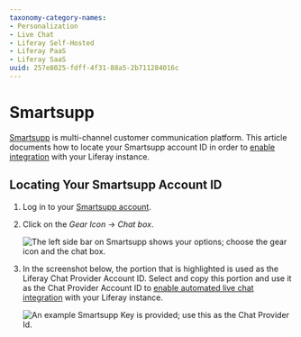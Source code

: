 ```yaml
---
taxonomy-category-names:
- Personalization
- Live Chat
- Liferay Self-Hosted
- Liferay PaaS
- Liferay SaaS
uuid: 257e8025-fdff-4f31-88a5-2b711284016c
---
```

# Smartsupp

[Smartsupp](https://www.smartsupp.com/) is multi-channel customer communication platform. This article documents how to locate your Smartsupp account ID in order to [enable integration](../../enabling-automated-live-chat-systems.md) with your Liferay instance.

## Locating Your Smartsupp Account ID

1. Log in to your [Smartsupp account](https://app.smartsupp.com/app/sign/in).

1. Click on the *Gear Icon* &rarr; *Chat box*.

    ![The left side bar on Smartsupp shows your options; choose the gear icon and the chat box.](./smartsupp/images/01.png)

1. In the screenshot below, the portion that is highlighted is used as the Liferay Chat Provider Account ID.  Select and copy this portion and use it as the Chat Provider Account ID to [enable automated live chat integration](../../enabling-automated-live-chat-systems.md) with your Liferay instance.

    ![An example Smartsupp Key is provided; use this as the Chat Provider Id.](./smartsupp/images/02.png)
